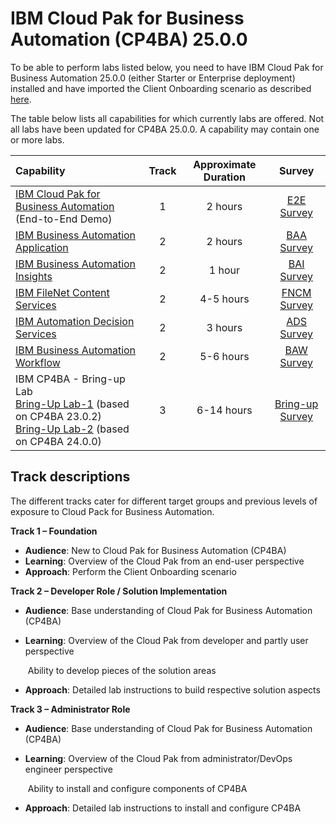 # IBM Cloud Pak for Business Automation (CP4BA) 25.0.0

To be able to perform labs listed below, you need to have IBM Cloud Pak for Business Automation 25.0.0 (either Starter or Enterprise deployment) installed and have imported the Client Onboarding scenario as described [here](https://github.com/IBM/cp4ba-client-onboarding-scenario/blob/main/25.0.0).

The table below lists all capabilities for which currently labs are offered. Not all labs have been updated for CP4BA 25.0.0. A capability may contain one or more labs.

| Capability                                                   | Track | Approximate Duration | Survey |
| :----------------------------------------------------------- | :------------------: | :-----: | :-----: |
| [IBM Cloud Pak for Business Automation](IBM%20Cloud%20Pak%20for%20Business%20Automation%20(End-to-End)) (End-to-End Demo) |       1       |       2 hours        | [E2E Survey](https://www.surveymonkey.com/r/ba-dl-tech-jam-e2e) |
| [IBM Business Automation Application](Business%20Automation%20Application) |      2      |      2 hours       | [BAA Survey](https://www.surveymonkey.com/r/ba-dl-tech-jam-baa) |
| [IBM Business Automation Insights](Business%20Automation%20Insights) |        2        |        1 hour        | [BAI Survey](https://www.surveymonkey.com/r/ba-dl-tech-jam-bai) |
| [IBM FileNet Content Services](Content) |      2      |      4-5 hours       | [FNCM Survey](https://www.surveymonkey.com/r/ba-dl-tech-jam-fncm) |
| [IBM Automation Decision Services](Decisions) |       2       |       3 hours        | [ADS Survey](https://www.surveymonkey.com/r/ba-dl-tech-jam-ads) |
| [IBM Business Automation Workflow](Workflow) |      2      |      5-6 hours       | [BAW Survey](https://www.surveymonkey.com/r/ba-dl-tech-jam-baw) |
| IBM CP4BA - Bring-up Lab<br />[Bring-Up Lab-1](../23.0.2/Bring-up) (based on CP4BA 23.0.2)<br />[Bring-Up Lab-2](../24.0.0/Bring-Up) (based on CP4BA 24.0.0) | 3 | 6-14 hours | [Bring-up Survey](https://www.surveymonkey.com/r/ba-dl-tech-jam-bring-up) |

## Track descriptions

The different tracks cater for different target groups and previous levels of exposure to Cloud Pack for Business Automation.

**Track 1 – Foundation**

- **Audience**: New to Cloud Pak for Business Automation (CP4BA)
- **Learning**: Overview of the Cloud Pak from an end-user perspective
- **Approach**: Perform the Client Onboarding scenario

**Track 2 – Developer Role / Solution Implementation**

- **Audience**: Base understanding of Cloud Pak for Business Automation (CP4BA)

- **Learning**: Overview of the Cloud Pak from developer and partly user perspective

  ​		   Ability to develop pieces of the solution areas

- **Approach**: Detailed lab instructions to build respective solution aspects

**Track 3 – Administrator Role**

- **Audience**: Base understanding of Cloud Pak for Business Automation (CP4BA)

- **Learning**: Overview of the Cloud Pak from administrator/DevOps engineer perspective

  ​	           Ability to install and configure components of CP4BA

- **Approach**: Detailed lab instructions to install and configure CP4BA
